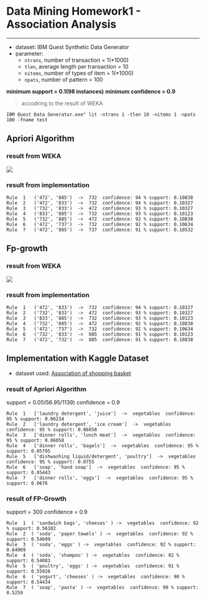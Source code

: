 # Data Mining Homework1 - Association Analysis

---

*    dataset: IBM Quest Synthetic Data Generator 
*    parameter:
        *    `ntrans`, number of transaction = 1(*1000)
        *    `tlen`, average length per transaction = 10
        *    `nitems`, number of types of item = 1(*1000)
        *    `npats`, number of pattern = 100

**minimum support = 0.1(98 instances)**
**minimum confidence = 0.9**
>accodring to the result of WEKA

```
IBM Quest Data Generator.exe" lit -ntrans 1 -tlen 10 -nitems 1 -npats 100 -fname test
```



## Apriori Algorithm
### result from WEKA
![](https://i.imgur.com/6a7jcNn.png)

### result from implementation
```
Rule  1   ('472', '885')  ->  732  confidence: 94 % support: 0.10838
Rule  2   ('472', '833')  ->  732  confidence: 94 % support: 0.10327
Rule  3   ('732', '833')  ->  472  confidence: 93 % support: 0.10327
Rule  4   ('833', '885')  ->  732  confidence: 93 % support: 0.10123
Rule  5   ('732', '885')  ->  472  confidence: 92 % support: 0.10838
Rule  6   ('472', '737')  ->  732  confidence: 92 % support: 0.10634
Rule  7   ('472', '885')  ->  737  confidence: 91 % support: 0.10532
```

## Fp-growth
### result from WEKA
![](https://i.imgur.com/RFbK53i.png)

### result from implementation
```
Rule  1   ('472', '833')  ->  732  confidence: 94 % support: 0.10327
Rule  2   ('732', '833')  ->  472  confidence: 93 % support: 0.10327
Rule  3   ('833', '885')  ->  732  confidence: 93 % support: 0.10123
Rule  4   ('732', '885')  ->  472  confidence: 92 % support: 0.10838
Rule  5   ('472', '737')  ->  732  confidence: 92 % support: 0.10634
Rule  6   ('732', '833')  ->  885  confidence: 91 % support: 0.10123
Rule  7   ('472', '732')  ->  885  confidence: 91 % support: 0.10838
```

## Implementation with Kaggle Dataset
* dataset used: [Association of shopping basket](https://www.kaggle.com/lalalalsa/association-of-shopping-basket/data)

### result of Apriori Algorithm
support = 0.05(56.95/1139)
confidence = 0.9

```
Rule  1   ['laundry detergent', 'juice']  ->  vegetables  confidence: 95 % support: 0.06234
Rule  2   ['laundry detergent', 'ice cream']  ->  vegetables  confidence: 95 % support: 0.06058
Rule  3   ['dinner rolls', 'lunch meat']  ->  vegetables  confidence: 95 % support: 0.06058
Rule  4   ['dinner rolls', 'bagels']  ->  vegetables  confidence: 95 % support: 0.05795
Rule  5   ['dishwashing liquid/detergent', 'poultry']  ->  vegetables  confidence: 95 % support: 0.0755
Rule  6   ['soap', 'hand soap']  ->  vegetables  confidence: 95 % support: 0.05443
Rule  7   ['dinner rolls', 'eggs']  ->  vegetables  confidence: 95 % support: 0.0676
```

### result of FP-Growth
support = 300
confidence = 0.9

```
Rule  1  ( 'sandwich bags', 'cheeses' ) ->  vegetables  confidence: 92 % support: 0.56102
Rule  2  ( 'soda', 'paper towels' ) ->  vegetables  confidence: 92 % support: 0.54609
Rule  3  ( 'soda', 'eggs' ) ->  vegetables  confidence: 92 % support: 0.64969
Rule  4  ( 'soda', 'shampoo' ) ->  vegetables  confidence: 92 % support: 0.54083
Rule  5  ( 'poultry', 'eggs' ) ->  vegetables  confidence: 91 % support: 0.55926
Rule  6  ( 'yogurt', 'cheeses' ) ->  vegetables  confidence: 90 % support: 0.54434
Rule  7  ( 'soap', 'pasta' ) ->  vegetables  confidence: 90 % support: 0.5259
```
